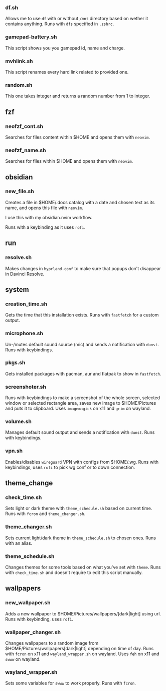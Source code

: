 ### df.sh
Allows me to use `df` with or without `/mnt` directory based on wether it contains anything. Runs with `dfs` specified in `.zshrc`.

### gamepad-battery.sh
This script shows you you gamepad id, name and charge.

### mvhlink.sh
This script renames every hard link related to provided one.

### random.sh
This one takes integer and returns a random number from 1 to integer.


## fzf
### neofzf_cont.sh
Searches for files content within $HOME and opens them with `neovim`.

### neofzf_name.sh
Searches for files within $HOME and opens them with `neovim`.


## obsidian
### new_file.sh
Creates a file in $HOME/.docs catalog with a date and chosen text as its name, and opens this file with `neovim`.

I use this with my obsidian.nvim workflow.

Runs with a keybinding as it uses `rofi`.


## run
### resolve.sh
Makes changes in `hyprland.conf` to make sure that popups don't disappear in Davinci Resolve.


## system
### creation_time.sh
Gets the time that this installation exists. Runs with `fastfetch` for a custom output.

### microphone.sh
Un-/mutes default sound source (mic) and sends a notification with `dunst`. Runs with keybindings.

### pkgs.sh
Gets installed packages with pacman, aur and flatpak to show in `fastfetch`.

### screenshoter.sh
Runs with keybindings to make a screenshot of the whole screen, selected window or selected rectangle area, saves new image to $HOME/Pictures and puts it to clipboard. Uses `imagemagick` on x11 and `grim` on wayland.

### volume.sh
Manages default sound output and sends a notification with `dunst`. Runs with keybindings.

### vpn.sh
Enables/disables `wireguard` VPN with configs from $HOME/.wg. Runs with keybindings, uses `rofi` to pick wg conf or to down connection.


## theme_change
### check_time.sh
Sets light or dark theme with `theme_schedule.sh` based on current time. Runs with `fcron` and `theme_changer.sh`.

### theme_changer.sh
Sets current light/dark theme in `theme_schedule.sh` to chosen ones. Runs with an alias.

### theme_schedule.sh
Changes themes for some tools based on what you've set with `theme`. Runs with `check_time.sh` and doesn't require to edit this script manually.


## wallpapers
### new_wallpaper.sh
Adds a new wallpaper to $HOME/Pictures/wallpapers/[dark|light] using url. Runs with keybinding, uses `rofi`.

### wallpaper_changer.sh
Changes wallpapers to a random image from $HOME/Pictures/wallpapers[dark|light] depending on time of day. Runs with `fcron` on x11 and `wayland_wrapper.sh` on wayland. Uses `feh` on x11 and `swww` on wayland.

### wayland_wrapper.sh
Sets some variables for `swww` to work properly. Runs with `fcron`.

